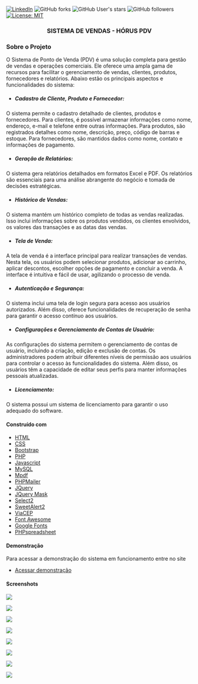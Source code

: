 [![LinkedIn][linkedin-shield]][linkedin-url]
![GitHub forks](https://img.shields.io/github/forks/oliveiradeflavio/horus_pdv?style=for-the-badge)
![GitHub User's stars](https://img.shields.io/github/stars/oliveiradeflavio?style=for-the-badge)
![GitHub followers](https://img.shields.io/github/followers/oliveiradeflavio?style=for-the-badge)
[![License: MIT](https://img.shields.io/badge/License-MIT-yellow.svg)](https://github.com/oliveiradeflavio/horus_pdv/blob/main/LICENSE)


<h3 align="center">SISTEMA DE VENDAS - HÓRUS PDV</h3>

### Sobre o Projeto

O Sistema de Ponto de Venda (PDV) é uma solução completa para gestão de vendas e operações comerciais. Ele oferece uma ampla gama de recursos para facilitar o gerenciamento de vendas, clientes, produtos, fornecedores e relatórios. Abaixo estão os principais aspectos e funcionalidades do sistema:

* ##### Cadastro de Cliente, Produto e Fornecedor:
O sistema permite o cadastro detalhado de clientes, produtos e fornecedores. Para clientes, é possível armazenar informações como nome, endereço, e-mail e telefone entre outras informações. Para produtos, são registrados detalhes como nome, descrição, preço, código de barras e estoque. Para fornecedores, são mantidos dados como nome, contato e informações de pagamento.

* ##### Geração de Relatórios:
O sistema gera relatórios detalhados em formatos Excel e PDF. Os relatórios são essenciais para uma análise abrangente do negócio e tomada de decisões estratégicas.

* ##### Histórico de Vendas:
O sistema mantém um histórico completo de todas as vendas realizadas. Isso inclui informações sobre os produtos vendidos, os clientes envolvidos, os valores das transações e as datas das vendas. 

* ##### Tela de Venda:
A tela de venda é a interface principal para realizar transações de vendas. Nesta tela, os usuários podem selecionar produtos, adicionar ao carrinho, aplicar descontos, escolher opções de pagamento e concluir a venda. A interface é intuitiva e fácil de usar, agilizando o processo de venda.

* ##### Autenticação e Segurança:
O sistema inclui uma tela de login segura para acesso aos usuários autorizados. Além disso, oferece funcionalidades de recuperação de senha para garantir o acesso contínuo aos usuários. 

* ##### Configurações e Gerenciamento de Contas de Usuário:
As configurações do sistema permitem o gerenciamento de contas de usuário, incluindo a criação, edição e exclusão de contas. Os administradores podem atribuir diferentes níveis de permissão aos usuários para controlar o acesso às funcionalidades do sistema. Além disso, os usuários têm a capacidade de editar seus perfis para manter informações pessoais atualizadas.

* ##### Licenciamento:
O sistema possui um sistema de licenciamento para garantir o uso adequado do software. 


#### Construído com

* [HTML](https://www.w3schools.com/html/)
* [CSS](https://www.w3schools.com/css/)
* [Bootstrap](https://getbootstrap.com/)
* [PHP](https://www.php.net/)
* [Javascript](https://www.javascript.com/)
* [MySQL](https://www.mysql.com/)
* [Mpdf](https://mpdf.github.io/)
* [PHPMailer](https://github.com/PHPMailer/PHPMailer)
* [JQuery](https://jquery.com/)
* [JQuery Mask](https://igorescobar.github.io/jQuery-Mask-Plugin/)
* [Select2](https://select2.org/)
* [SweetAlert2](https://sweetalert2.github.io/)
* [ViaCEP](https://viacep.com.br/)
* [Font Awesome](https://fontawesome.com/)
* [Google Fonts](https://fonts.google.com/)
* [PHPspreadsheet](https://phpspreadsheet.readthedocs.io/en/latest/)


#### Demonstração

Para acessar a demonstração do sistema em funcionamento entre no site
* [Acessar demonstração](https://www.flaviodeoliveira.com.br/hpdv.com.br/app/web/)


#### Screenshots

![](https://github.com/oliveiradeflavio/horus_pdv/blob/main/img/telacadastroproduto.png)

![](https://github.com/oliveiradeflavio/horus_pdv/blob/main/img/telavendaproduto.png)

![](https://github.com/oliveiradeflavio/horus_pdv/blob/main/img/telavendapagamento.png)

![](https://github.com/oliveiradeflavio/horus_pdv/blob/main/img/hpdv-img.png)

![](https://github.com/oliveiradeflavio/horus_pdv/blob/main/img/hpdv-img3.png)

![](https://github.com/oliveiradeflavio/horus_pdv/blob/main/img/hpdv-img4.png)

![](https://github.com/oliveiradeflavio/horus_pdv/blob/main/img/hpdv-img5.png)

![](https://github.com/oliveiradeflavio/horus_pdv/blob/main/img/hpdv-img6.png)







[linkedin-shield]: https://img.shields.io/badge/-LinkedIn-black.svg?style=for-the-badge&logo=linkedin&colorB=555
[linkedin-url]: https://www.linkedin.com/in/fladoliveira/
[product-screenshot]: https://raw.githubusercontent.com/oliveiradeflavio/horus_pdv/main/screen/dashboard.png
